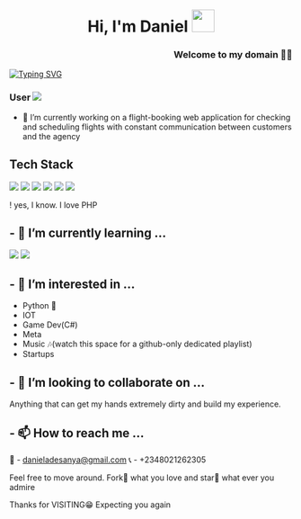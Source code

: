 <h1 align="center">Hi, I'm Daniel <img height="40" src="https://emoji.gg/assets/emoji/6073-pepe-wave.gif" /></h1>
<h3 align="right"> Welcome to my domain 🐱‍👤</h3>

[![Typing SVG](https://readme-typing-svg.herokuapp.com?font=Arial+black&color=%231E7E16&size=36&center=true&vCenter=true&width=623&lines=I'm+a+blooming+Developer%F0%9F%98%8C...+;I'm+a+crazy+anime+otaku;I+love+music)](https://git.io/typing-svg)

### User <img src="https://profile-counter.glitch.me/4x3l3r8/count.svg">


- 🔭 I’m currently working on a flight-booking web application for checking and scheduling flights with constant communication between customers and the agency

## Tech Stack

![](https://img.shields.io/badge/React-20232A?style=for-the-badge&logo=react&logoColor=61DAFB)
![](https://img.shields.io/badge/Markdown-000000?style=for-the-badge&logo=markdown&logoColor=white)
![](https://img.shields.io/badge/JavaScript-F7DF1E?style=for-the-badge&logo=javascript&logoColor=black)
![](https://img.shields.io/badge/HTML5-E34F26?style=for-the-badge&logo=html5&logoColor=white)
![](https://img.shields.io/badge/CSS3-1572B6?style=for-the-badge&logo=css3&logoColor=white)
![](https://img.shields.io/badge/PHP-000000?style=for-the-badge&logo=php&logoColor=blue)

! yes, I know. I love PHP 

## - 🌱 I’m currently learning ...

![](https://img.shields.io/badge/Laravel-00000?style=for-the-badge&logo=laravel&logoColor=E34F26)
![](https://img.shields.io/badge/NodeJs-000000?style=for-the-badge&logo=nodejs&logoColor=00ee00)

## - 👀 I’m interested in ...

- Python 🐍
- IOT
- Game Dev(C#)
- Meta
- Music 🎶(watch this space for a github-only dedicated playlist)
- Startups

## - 💞️ I’m looking to collaborate on ...

Anything that can get my hands extremely dirty and build my experience.


## - 📫 How to reach me ...
📧 - danieladesanya@gmail.com
📞 - +2348021262305





Feel free to move around. Fork🍴 what you love and star🌟 what ever you admire

Thanks for VISITING😁 Expecting you again
